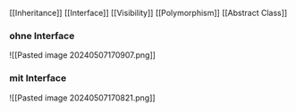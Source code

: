 [[Inheritance]] [[Interface]] [[Visibility]] [[Polymorphism]] [[Abstract Class]]

### ohne Interface
![[Pasted image 20240507170907.png]]


### mit Interface
![[Pasted image 20240507170821.png]]